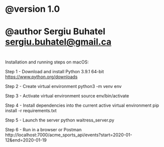 #
# @version 1.0
# @author Sergiu Buhatel <sergiu.buhatel@gmail.ca>
#

Installation and running steps on macOS:

Step 1 - Download and install Python 3.9.1 64-bit
    https://www.python.org/downloads

Step 2 - Create virtual environment
    python3 -m venv env

Step 3 - Activate virtual environment
    source env/bin/activate

Step 4 - Install dependencies into the current active virtual environment
    pip install -r requirements.txt

Step 5 - Launch the server
    python waitress_server.py

Step 6 - Run in a browser or Postman
    http://localhost:7000/acme_sports_api/events?start=2020-01-12&end=2020-01-19
